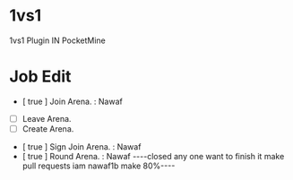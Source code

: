 # 1vs1
1vs1 Plugin IN PocketMine
# Job Edit
- [ true ] Join Arena. : Nawaf
- [ ] Leave Arena.
- [ ] Create Arena.
- [ true ] Sign Join Arena. : Nawaf
- [ true ] Round Arena. : Nawaf
----closed any one want to finish it make pull requests iam nawaf1b make 80%----
